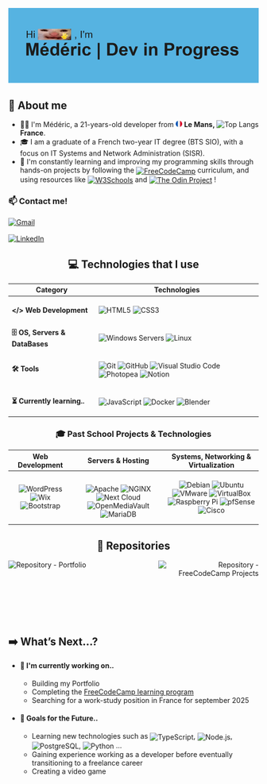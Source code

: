 ![Background header](assets/images/reheader.gif)


<!--------------------------------- ABOUT --------------------------------->

## 📖 About me
<a href="https://github.com/mederic-mth" target="_blank">
  <img src="https://github-readme-stats.vercel.app/api/top-langs/?username=mederic-mth&theme=holi&?cache=${timestamp}" alt="Top Langs" align="right" />
</a>

- 👨‍💻 I'm Médéric, a 21-years-old developer from <img src="assets/images/french-flag.png" alt="French flag" width="13"/> <b>Le Mans, France</b>.
- 🎓 I am a graduate of a French two-year IT degree (BTS SIO), with a focus on IT Systems and Network Administration (SISR).
- 🚀 I'm constantly learning and improving my programming skills through hands-on projects by following the
<a href="https://www.freecodecamp.org" title="https://www.freecodecamp.org"><img src="https://img.shields.io/badge/FreeCodeCamp-0A0A23.svg?&amp;style=flat&amp;logo=freecodecamp&amp;logoColor=white" alt="FreeCodeCamp" align="center"></a>
curriculum, and using resources like
<a href="https://www.w3schools.com" title="https://www.w3schools.com"><img src="https://img.shields.io/badge/W3Schools-04AA6D.svg?style=flat&amp;logo=w3schools&amp;logoColor=white" alt="W3Schools" align="center"></a>
and
<a href="https://www.theodinproject.com" title="https://www.theodinproject.com"><img src="https://img.shields.io/badge/The_Odin_Project-A9792B.svg?style=flat&amp;logo=theodinproject&amp;logoColor=white" alt="The Odin Project" align="center"></a>
!

### 📫 Contact me!
<a href="mailto:mederic.math.pv@gmail.com" title="mailto:mederic.math.pv@gmail.com"><img src="https://img.shields.io/badge/Gmail-mederic.math.pv@gmail.com-D14836?style=for-the-badge&amp;logo=gmail&amp;logoColor=white" alt="Gmail" align="center"></a>

<a href="https://www.linkedin.com/in/mederic-mathieu" title="https://www.linkedin.com/in/mederic-mathieu"><img src="https://img.shields.io/badge/linkedin-%230077B5.svg?style=for-the-badge&amp;logo=linkedin&amp;logoColor=white" alt="LinkedIn" align="center"></a>


<!--------------------------------- SKILLS --------------------------------->

<div align="center">

## 💻 Technologies that I use

| Category | Technologies |
|----------|--------------|
| **</> Web Development** | </br> ![HTML5](https://img.shields.io/badge/HTML5-%23E34F26.svg?style=for-the-badge&logo=html5&logoColor=white) ![CSS3](https://img.shields.io/badge/CSS3-%231572B6.svg?style=for-the-badge&logo=css3&logoColor=white) </br></br> |
| **🗄️ OS, Servers & DataBases** | </br> ![Windows Servers](https://img.shields.io/badge/Windows%20Servers-0078D6?style=for-the-badge&logo=windows&logoColor=white) ![Linux](https://img.shields.io/badge/Linux-FCC624?style=for-the-badge&logo=linux&logoColor=black) </br></br> |
| **🛠️ Tools** | </br> ![Git](https://img.shields.io/badge/Git-%23F05033.svg?style=for-the-badge&logo=git&logoColor=white) ![GitHub](https://img.shields.io/badge/GitHub-%23121011.svg?style=for-the-badge&logo=github&logoColor=white) ![Visual Studio Code](https://img.shields.io/badge/Visual%20Studio%20Code-0078d7.svg?style=for-the-badge&logo=visual-studio-code&logoColor=white) ![Photopea](https://img.shields.io/badge/Photopea-18A497.svg?style=for-the-badge&logo=photopea&logoColor=white) ![Notion](https://img.shields.io/badge/Notion-%23000000.svg?style=for-the-badge&logo=notion&logoColor=white) </br></br> |
| **⏳ Currently learning..** | </br> ![JavaScript](https://img.shields.io/badge/JavaScript-%23323330.svg?style=for-the-badge&logo=javascript&logoColor=%23F7DF1E) ![Docker](https://img.shields.io/badge/Docker-%230db7ed.svg?style=for-the-badge&logo=docker&logoColor=white) ![Blender](https://img.shields.io/badge/Blender-%23F5792A.svg?style=for-the-badge&logo=blender&logoColor=white) </br></br> |

### 🎓 Past School Projects & Technologies

| **Web Development** | **Servers & Hosting** | **Systems, Networking & Virtualization** |
|-------------------------|-----------------------|------------------------------------------|
| </br> <div align="center"> ![WordPress](https://img.shields.io/badge/WordPress-%23117AC9.svg?style=for-the-badge&logo=WordPress&logoColor=white) ![Wix](https://img.shields.io/badge/Wix-000?style=for-the-badge&logo=wix&logoColor=white) ![Bootstrap](https://img.shields.io/badge/Bootstrap-%238511FA.svg?style=for-the-badge&logo=bootstrap&logoColor=white) </br></br> </div> | <div align="center"> </br> ![Apache](https://img.shields.io/badge/Apache-%23D42029.svg?style=for-the-badge&logo=apache&logoColor=white) ![NGINX](https://img.shields.io/badge/NGINX-009639?style=for-the-badge&logo=nginx&logoColor=white) ![Next Cloud](https://img.shields.io/badge/Next%20Cloud-0B94DE?style=for-the-badge&logo=nextcloud&logoColor=white) ![OpenMediaVault](https://img.shields.io/badge/OpenMediaVault-5DACDF?style=for-the-badge&logo=openmediavault&logoColor=white) ![MariaDB](https://img.shields.io/badge/MariaDB-003545?style=for-the-badge&logo=mariadb&logoColor=white) </br></b> </div> | <div align="center"> </br> ![Debian](https://img.shields.io/badge/Debian-A81D33?style=for-the-badge&logo=debian&logoColor=white) ![Ubuntu](https://img.shields.io/badge/Ubuntu-E95420?style=for-the-badge&logo=ubuntu&logoColor=white) ![VMware](https://img.shields.io/badge/VMware-607078?style=for-the-badge&logo=vmware&logoColor=white) ![VirtualBox](https://img.shields.io/badge/VirtualBox-2F61B4?style=for-the-badge&logo=virtualbox&logoColor=white) ![Raspberry Pi](https://img.shields.io/badge/-Raspberry_Pi-C51A4A?style=for-the-badge&logo=Raspberry-Pi) ![pfSense](https://img.shields.io/badge/pfSense-212121?style=for-the-badge&logo=pfsense&logoColor=white) ![Cisco](https://img.shields.io/badge/Cisco-1BA0D7?style=for-the-badge&logo=cisco&logoColor=white) </br></br> </div> |


<!--------------------------------- SKILLS --------------------------------->

## 📂 Repositories
<div align="center" width="90%">
  <a title="Repository - Portfolio" href="https://github.com/mederic-mth/portfolio" align="left"><img alt="Repository - Portfolio" align="left" width="40%" src="https://github-readme-stats.vercel.app/api/pin/?username=mederic-mth&repo=portfolio&theme=holi&?cache=${timestamp}"></a>
  <a title="Repository - FreeCodeCamp Projects" href="https://github.com/mederic-mth/freecodecamp-projects" align="right"><img alt="Repository - FreeCodeCamp Projects" align="right" width="40%" src="https://github-readme-stats.vercel.app/api/pin/?username=mederic-mth&repo=freecodecamp-projects&theme=holi&?cache=${timestamp}"></a>
</div>

<br><br><br><br><br><br><br/>

</div>


<!------------------------------ REPOSITORIES ------------------------------>

## ➡️ What’s Next...?

- #### 🚧 I'm currently working on..
  - Building my Portfolio
  - Completing the [FreeCodeCamp learning program](https://www.freecodecamp.org/mederic-mth)
  - Searching for a work-study position in France for september 2025

- #### 🎯 Goals for the Future..
  - Learning new technologies such as <img src="https://img.shields.io/badge/typescript-%23007ACC.svg?style=flat&logo=typescript&logoColor=white" alt="TypeScript" align="center">, <img src="https://img.shields.io/badge/node.js-6DA55F?style=flat&logo=node.js&logoColor=white" alt="Node.js" align="center">, <img src="https://img.shields.io/badge/postgres-%23316192.svg?style=flat&logo=postgresql&logoColor=white" alt="PostgreSQL" align="center">, <img src="https://img.shields.io/badge/python-3670A0?style=flat&logo=python&logoColor=ffdd54" alt="Python" align="center"> ...
  - Gaining experience working as a developer before eventually transitioning to a freelance career
  - Creating a video game



<!--------------------------------- OTHERS --------------------------------->

<!-- Maybe later

<a align="left" title="Repository - DEFAULT" href="https://github.com/mederic-mth/DEFAULT"><img alt="Repository - DEFAULT" src="https://github-readme-stats.vercel.app/api/pin/?username=mederic-mth&amp;repo=DEFAULT&amp;theme=holi"></a>
<a href="#"><img src="https://github-readme-stats.vercel.app/api?username=mederic-mth&show_icons=true&count_public=true&theme=dark" width="350"></a>

-->
